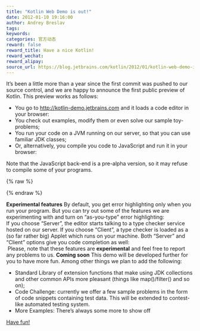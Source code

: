 ```yaml
---
title: "Kotlin Web Demo is out!"
date: 2012-01-10 19:16:00
author: Andrey Breslav
tags:
keywords:
categories: 官方动态
reward: false
reward_title: Have a nice Kotlin!
reward_wechat:
reward_alipay:
source_url: https://blog.jetbrains.com/kotlin/2012/01/kotlin-web-demo-is-out/
---
```


It’s been a little more than a year since the first commit was pushed to our source control, and we are happy to announce the first public preview of Kotlin.
This preview works as follows:

* You go to http://kotlin-demo.jetbrains.com and it loads a code editor in your browser:
* You check out examples, modify them or even solve our sample toy-problems;
* You run your code on a JVM running on our server, so that you can use familiar JDK classes;
* Or, alternatively, you compile you code to JavaScript and run it in your browser:

Note that the JavaScript back-end is a pre-alpha version, so it may refuse to compile some of your programs.


{% raw %}
<p><span id="more-318"></span></p>
{% endraw %}

<strong>Experimental features</strong>
By default, you get error highlighting only when you run your program. But you can try out some of the features we are experimenting with and turn on “as-you-type” error highlighting:<br/>
<img alt="" data-recalc-dims="1" src="https://i0.wp.com/blog.jetbrains.com/kotlin/files/2012/01/Run-Type-Checker-On.png?w=640&amp;ssl=1"/><br/>
If you choose “Server”, the editor starts talking to a type checker service hosted on our server. If you choose “Client”, a type checker is loaded as a (so far rather big) Applet which runs on your machine.
Both “Server” and “Client” options give you code completion as well:<br/>
<img alt="" data-recalc-dims="1" src="https://i1.wp.com/blog.jetbrains.com/kotlin/files/2012/01/Completion.png?w=640&amp;ssl=1"/>
Please, note that these features are <strong>experimental</strong> and feel free to report any problems to us.
<strong>Coming soon</strong>
This demo will be developed further for you to have more fun. Among other things we plan to add the following:

* Standard Library of extension functions that make using JDK collections and other common APIs more pleasant (things like map()/filter() and so on);
* Code Challenge: currently we offer a few sample problems in the form of code snippets containing test data. This will be extended to contest-like automated testing system.
* More Examples: There’s always some more to show off

 [Have fun!](http://kotlin-demo.jetbrains.com) 
